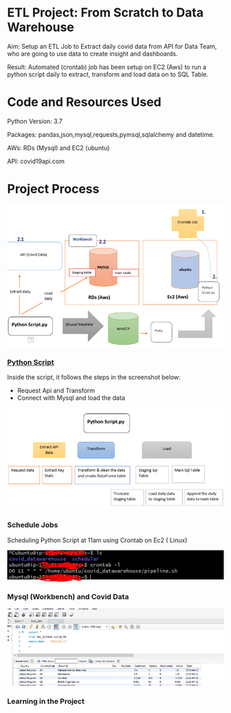 # ETL Project: From Scratch to Data Warehouse 

Aim: Setup an ETL Job to Extract daily covid data from API for Data Team, who are going to use data to create insight and dashboards. 

Result: Automated (crontab) job has been setup on EC2 (Aws) to run a python script daily to extract, transform and load data on to SQL Table.

# Code and Resources Used
Python Version: 3.7

Packages: pandas,json,mysql,requests,pymsql,sqlalchemy and datetime.

AWs: RDs (Mysql) and EC2 (ubuntu)

API: covid19api.com 


# Project Process

![ ](images/etl1.PNG)

### [Python Script](https://github.com/Jaspreetsm21/ETL_Project/blob/main/Daily_script.py)

Inside the script, it follows the steps in the screenshot below:
- Request Api and Transform
- Connect with Mysql and load the data

![ ](images/scr1.PNG)
 
### Schedule Jobs

Scheduling Python Script at 11am using Crontab on Ec2 ( Linux)

![ ](images/cron.PNG)


### Mysql (Workbench) and Covid Data

![ ](images/sql.PNG)

### Learning in the Project
